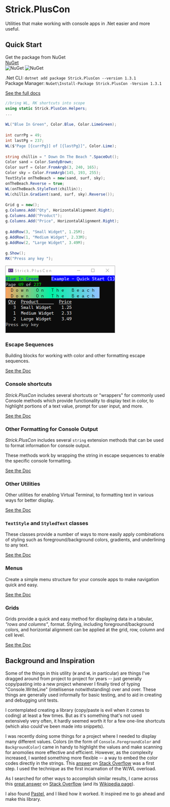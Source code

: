 # Strick.PlusCon
Utilities that make working with console apps in .Net easier and more useful.


## Quick Start
Get the package from NuGet  
[NuGet](https://www.nuget.org/packages/Strick.PlusCon)  
![NuGet](https://img.shields.io/nuget/dt/Strick.PlusCon.svg) 
![NuGet](https://img.shields.io/nuget/v/Strick.PlusCon.svg)

.Net CLI: `dotnet add package Strick.PlusCon --version 1.3.1`  
Package Manager: `NuGet\Install-Package Strick.PlusCon -Version 1.3.1`

[See the full docs](https://stricktechnologies.github.io/Strick.PlusCon/)  


```c#
//bring WL, RK shortcuts into scope
using static Strick.PlusCon.Helpers;
...

WL("Blue In Green", Color.Blue, Color.LimeGreen);

int currPg = 49;
int lastPg = 237;
WL($"Page [{currPg}] of [{lastPg}]", Color.Lime);

string chillin = " Down On The Beach ".SpaceOut();
Color sand = Color.SandyBrown;
Color surf = Color.FromArgb(3, 240, 165);
Color sky = Color.FromArgb(145, 193, 255);
TextStyle onTheBeach = new(sand, surf, sky);
onTheBeach.Reverse = true;
WL(onTheBeach.StyleText(chillin));
WL(chillin.Gradient(sand, surf, sky).Reverse());

Grid g = new();
g.Columns.Add("Qty", HorizontalAlignment.Right);
g.Columns.Add("Product");
g.Columns.Add("Price", HorizontalAlignment.Right);

g.AddRow(3, "Small Widget", 1.25M);
g.AddRow(1, "Medium Widget", 2.33M);
g.AddRow(2, "Large Widget", 3.49M);

g.Show();
RK("Press any key ");
```
![Example - Quick Start 1](https://raw.githubusercontent.com/StrickTechnologies/Strick.PlusCon/master/SampleImages/ex_quickstart_1.png)


### Escape Sequences
Building blocks for working with color and other formatting escape sequences.

[See the Doc](https://stricktechnologies.github.io/Strick.PlusCon/escapeSequences.html) 


### Console shortcuts
*Strick.PlusCon* includes several shortcuts or "wrappers" for commonly used 
Console methods which provide functionality to display text in color, to highlight 
portions of a text value, prompt for user input, and more.

[See the Doc](https://stricktechnologies.github.io/Strick.PlusCon/consoleShortcuts.html)  


### Other Formatting for Console Output
*Strick.PlusCon* includes several `string` extension methods that can be used to 
format information for console output.

These methods work by wrapping the string in escape sequences to enable the 
specific console formatting.

[See the Doc](https://stricktechnologies.github.io/Strick.PlusCon/otherFormatting.html)  


### Other Utilities
Other utilities for enabling Virtual Terminal, to formatting text in various 
ways for better display.

[See the Doc](https://stricktechnologies.github.io/Strick.PlusCon/otherUtilities.html)  


### `TextStyle` and `StyledText` classes
These classes provide a number of ways to more easily apply combinations of styling 
such as foreground/background colors, gradients, and underlining to any text.

[See the Doc](https://stricktechnologies.github.io/Strick.PlusCon/textStyle.html)  


### Menus
Create a simple menu structure for your console apps to make navigation quick and easy.

[See the Doc](https://stricktechnologies.github.io/Strick.PlusCon/menu.html)  


### Grids
Grids provide a quick and easy method for displaying data in a tabular, *"rows and 
columns"*, format. Styling, including foreground/background colors, and horizontal 
alignment can be applied at the grid, row, column and cell level.

[See the Doc](https://stricktechnologies.github.io/Strick.PlusCon/grid.html)  


## Background and Inspiration
Some of the things in this utility (`W` and `WL` in particular) are things I've dragged around from project to project for years -- just generally copy/pasting into a new project whenever I finally tired of typing "Console.WriteLine" (intellisense notwithstanding) over and over. These things are generally used informally for basic testing, and to aid in creating and debugging unit tests.

I contemplated creating a library (copy/paste is evil when it comes to coding) at least a few times. But as it's something that's not used extensively very often, it hardly seemed worth it for a few one-line shortcuts (which also could've been made into snippets).

I was recently doing some things for a project where I needed to display many different values. Colors (in the form of `Console.ForegroundColor` and `BackgroundColor`) came in handy to highlight the values and make scanning for anomolies more effective and efficient. However, as the complexity increased, I wanted something more flexible -- a way to embed the color codes directly in the strings. This [answer](https://stackoverflow.com/a/60492990/1585667) on [Stack Overflow](https://stackoverflow.com) was a first step. I used the technique as the first incarnation of the W/WL overload.

As I searched for other ways to accomplish similar results, I came across this [great answer](https://stackoverflow.com/a/33206814/1585667) on [Stack Overflow](https://stackoverflow.com) (and its [Wikipedia page](https://en.wikipedia.org/wiki/ANSI_escape_code)).

I also found [Pastel](https://github.com/silkfire/Pastel), and I liked how it worked. It inspired me to go ahead and make this library.